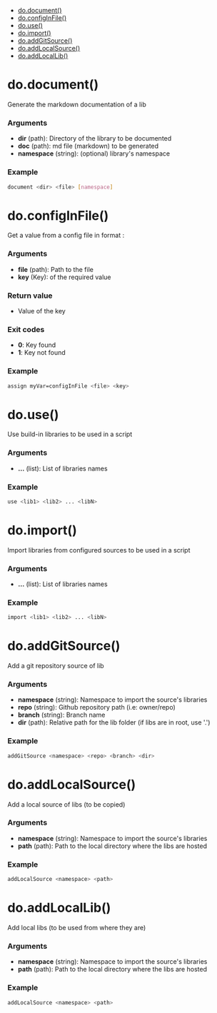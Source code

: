 * [do.document()](#dodocument)
* [do.configInFile()](#doconfiginfile)
* [do.use()](#douse)
* [do.import()](#doimport)
* [do.addGitSource()](#doaddgitsource)
* [do.addLocalSource()](#doaddlocalsource)
* [do.addLocalLib()](#doaddlocallib)



# do.document()

Generate the markdown documentation of a lib

### Arguments

* **dir** (path): Directory of the library to be documented
* **doc** (path): md file (markdown) to be generated
* **namespace** (string): (optional) library's namespace

### Example

```bash
document <dir> <file> [namespace]
```




# do.configInFile()

Get a value from a config file in format <key>:<value>

### Arguments

* **file** (path): Path to the file
* **key** (Key): of the required value

### Return value

* Value of the key

### Exit codes

* **0**: Key found
* **1**: Key not found

### Example

```bash
assign myVar=configInFile <file> <key>
```

# do.use()

Use build-in libraries to be used in a script

### Arguments

* **...** (list): List of libraries names

### Example

```bash
use <lib1> <lib2> ... <libN>
```

# do.import()

Import libraries from configured sources to be used in a script

### Arguments

* **...** (list): List of libraries names

### Example

```bash
import <lib1> <lib2> ... <libN>
```

# do.addGitSource()

Add a git repository source of lib

### Arguments

* **namespace** (string): Namespace to import the source's libraries
* **repo** (string): Github repository path (i.e: owner/repo)
* **branch** (string): Branch name
* **dir** (path): Relative path for the lib folder (if libs are in root, use '.')

### Example

```bash
addGitSource <namespace> <repo> <branch> <dir>
```

# do.addLocalSource()

Add a local source of libs (to be copied)

### Arguments

* **namespace** (string): Namespace to import the source's libraries
* **path** (path): Path to the local directory where the libs are hosted

### Example

```bash
addLocalSource <namespace> <path>
```

# do.addLocalLib()

Add local libs (to be used from where they are)

### Arguments

* **namespace** (string): Namespace to import the source's libraries
* **path** (path): Path to the local directory where the libs are hosted

### Example

```bash
addLocalSource <namespace> <path>
```

